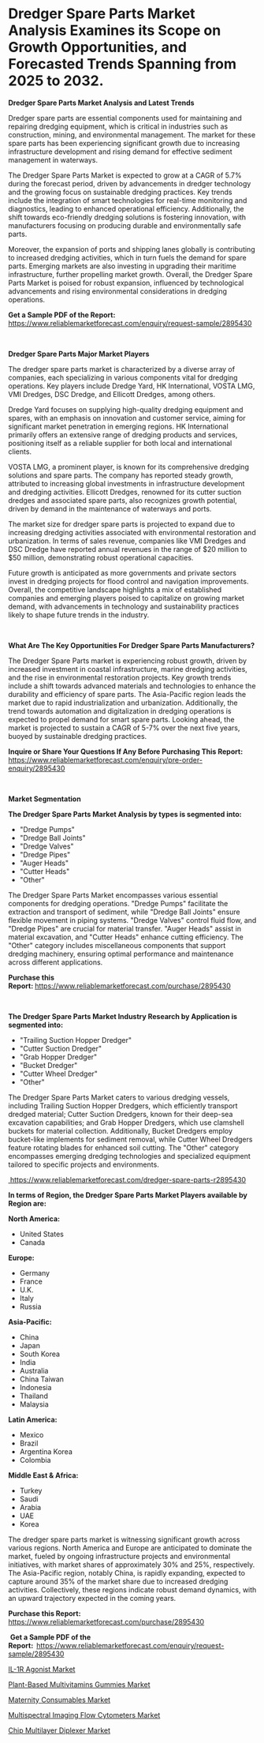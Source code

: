<p><h1>Dredger Spare Parts Market Analysis Examines its Scope on Growth Opportunities, and Forecasted Trends Spanning from 2025 to 2032.</h1></p><p><strong>Dredger Spare Parts Market Analysis and Latest Trends</strong></p>
<p><p>Dredger spare parts are essential components used for maintaining and repairing dredging equipment, which is critical in industries such as construction, mining, and environmental management. The market for these spare parts has been experiencing significant growth due to increasing infrastructure development and rising demand for effective sediment management in waterways. </p><p>The Dredger Spare Parts Market is expected to grow at a CAGR of 5.7% during the forecast period, driven by advancements in dredger technology and the growing focus on sustainable dredging practices. Key trends include the integration of smart technologies for real-time monitoring and diagnostics, leading to enhanced operational efficiency. Additionally, the shift towards eco-friendly dredging solutions is fostering innovation, with manufacturers focusing on producing durable and environmentally safe parts. </p><p>Moreover, the expansion of ports and shipping lanes globally is contributing to increased dredging activities, which in turn fuels the demand for spare parts. Emerging markets are also investing in upgrading their maritime infrastructure, further propelling market growth. Overall, the Dredger Spare Parts Market is poised for robust expansion, influenced by technological advancements and rising environmental considerations in dredging operations.</p></p>
<p><strong>Get a Sample PDF of the Report:&nbsp;</strong> <a href="https://www.reliablemarketforecast.com/enquiry/request-sample/2895430?utm_campaign=1875&utm_medium=2&utm_source=Github&utm_content=ia&utm_term=15032025&utm_id=dredger-spare-parts">https://www.reliablemarketforecast.com/enquiry/request-sample/2895430</a></p>
<p>&nbsp;</p>
<p><strong>Dredger Spare Parts Major Market Players</strong></p>
<p><p>The dredger spare parts market is characterized by a diverse array of companies, each specializing in various components vital for dredging operations. Key players include Dredge Yard, HK International, VOSTA LMG, VMI Dredges, DSC Dredge, and Ellicott Dredges, among others.</p><p>Dredge Yard focuses on supplying high-quality dredging equipment and spares, with an emphasis on innovation and customer service, aiming for significant market penetration in emerging regions. HK International primarily offers an extensive range of dredging products and services, positioning itself as a reliable supplier for both local and international clients.</p><p>VOSTA LMG, a prominent player, is known for its comprehensive dredging solutions and spare parts. The company has reported steady growth, attributed to increasing global investments in infrastructure development and dredging activities. Ellicott Dredges, renowned for its cutter suction dredges and associated spare parts, also recognizes growth potential, driven by demand in the maintenance of waterways and ports.</p><p>The market size for dredger spare parts is projected to expand due to increasing dredging activities associated with environmental restoration and urbanization. In terms of sales revenue, companies like VMI Dredges and DSC Dredge have reported annual revenues in the range of $20 million to $50 million, demonstrating robust operational capacities.</p><p>Future growth is anticipated as more governments and private sectors invest in dredging projects for flood control and navigation improvements. Overall, the competitive landscape highlights a mix of established companies and emerging players poised to capitalize on growing market demand, with advancements in technology and sustainability practices likely to shape future trends in the industry.</p></p>
<p>&nbsp;</p>
<p><strong>What Are The Key Opportunities For Dredger Spare Parts Manufacturers?</strong></p>
<p><p>The Dredger Spare Parts market is experiencing robust growth, driven by increased investment in coastal infrastructure, marine dredging activities, and the rise in environmental restoration projects. Key growth trends include a shift towards advanced materials and technologies to enhance the durability and efficiency of spare parts. The Asia-Pacific region leads the market due to rapid industrialization and urbanization. Additionally, the trend towards automation and digitalization in dredging operations is expected to propel demand for smart spare parts. Looking ahead, the market is projected to sustain a CAGR of 5-7% over the next five years, buoyed by sustainable dredging practices.</p></p>
<p><strong>Inquire or Share Your Questions If Any Before Purchasing This Report:</strong> <a href="https://www.reliablemarketforecast.com/enquiry/pre-order-enquiry/2895430?utm_campaign=1875&utm_medium=2&utm_source=Github&utm_content=ia&utm_term=15032025&utm_id=dredger-spare-parts">https://www.reliablemarketforecast.com/enquiry/pre-order-enquiry/2895430</a></p>
<p>&nbsp;</p>
<p><strong>Market Segmentation</strong></p>
<p><strong>The Dredger Spare Parts Market Analysis by types is segmented into:</strong></p>
<p><ul><li>"Dredge Pumps"</li><li>"Dredge Ball Joints"</li><li>"Dredge Valves"</li><li>"Dredge Pipes"</li><li>"Auger Heads"</li><li>"Cutter Heads"</li><li>"Other"</li></ul></p>
<p><p>The Dredger Spare Parts Market encompasses various essential components for dredging operations. "Dredge Pumps" facilitate the extraction and transport of sediment, while "Dredge Ball Joints" ensure flexible movement in piping systems. "Dredge Valves" control fluid flow, and "Dredge Pipes" are crucial for material transfer. "Auger Heads" assist in material excavation, and "Cutter Heads" enhance cutting efficiency. The "Other" category includes miscellaneous components that support dredging machinery, ensuring optimal performance and maintenance across different applications.</p></p>
<p><strong>Purchase this Report:&nbsp;</strong><a href="https://www.reliablemarketforecast.com/purchase/2895430?utm_campaign=1875&utm_medium=2&utm_source=Github&utm_content=ia&utm_term=15032025&utm_id=dredger-spare-parts">https://www.reliablemarketforecast.com/purchase/2895430</a></p>
<p>&nbsp;</p>
<p><strong>The Dredger Spare Parts Market Industry Research by Application is segmented into:</strong></p>
<p><ul><li>"Trailing Suction Hopper Dredger"</li><li>"Cutter Suction Dredger"</li><li>"Grab Hopper Dredger"</li><li>"Bucket Dredger"</li><li>"Cutter Wheel Dredger"</li><li>"Other"</li></ul></p>
<p><p>The Dredger Spare Parts Market caters to various dredging vessels, including Trailing Suction Hopper Dredgers, which efficiently transport dredged material; Cutter Suction Dredgers, known for their deep-sea excavation capabilities; and Grab Hopper Dredgers, which use clamshell buckets for material collection. Additionally, Bucket Dredgers employ bucket-like implements for sediment removal, while Cutter Wheel Dredgers feature rotating blades for enhanced soil cutting. The "Other" category encompasses emerging dredging technologies and specialized equipment tailored to specific projects and environments.</p></p>
<p><a href="https://www.reliablemarketforecast.com/dredger-spare-parts-r2895430?utm_campaign=1875&utm_medium=2&utm_source=Github&utm_content=ia&utm_term=15032025&utm_id=dredger-spare-parts">&nbsp;https://www.reliablemarketforecast.com/dredger-spare-parts-r2895430</a></p>
<p><strong>In terms of Region, the Dredger Spare Parts Market Players available by Region are:</strong></p>
<p>
    <p> <strong> North America: </strong>
        <ul>
            <li>United States</li>
            <li>Canada</li>
        </ul>
        </p> 
    <p> <strong> Europe: </strong>
        <ul>
            <li>Germany</li>
            <li>France</li>
            <li>U.K.</li>
            <li>Italy</li>
            <li>Russia</li>
        </ul>
        </p> 
    <p> <strong> Asia-Pacific: </strong>
        <ul>
            <li>China</li>
            <li>Japan</li>
            <li>South Korea</li>
            <li>India</li>
            <li>Australia</li>
            <li>China Taiwan</li>
            <li>Indonesia</li>
            <li>Thailand</li>
            <li>Malaysia</li>
        </ul>
        </p> 
    <p> <strong> Latin America: </strong>
        <ul>
            <li>Mexico</li>
            <li>Brazil</li>
            <li>Argentina Korea</li>
            <li>Colombia</li>
        </ul>
        </p> 
    <p> <strong> Middle East & Africa: </strong>
        <ul>
            <li>Turkey</li>
            <li>Saudi</li>
            <li>Arabia</li>
            <li>UAE</li>
            <li>Korea</li>
        </ul>
    </p>
    </p>
<p><p>The dredger spare parts market is witnessing significant growth across various regions. North America and Europe are anticipated to dominate the market, fueled by ongoing infrastructure projects and environmental initiatives, with market shares of approximately 30% and 25%, respectively. The Asia-Pacific region, notably China, is rapidly expanding, expected to capture around 35% of the market share due to increased dredging activities. Collectively, these regions indicate robust demand dynamics, with an upward trajectory expected in the coming years.</p></p>
<p><strong>Purchase this Report: </strong><a href="https://www.reliablemarketforecast.com/purchase/2895430?utm_campaign=1875&utm_medium=2&utm_source=Github&utm_content=ia&utm_term=15032025&utm_id=dredger-spare-parts">https://www.reliablemarketforecast.com/purchase/2895430</a></p>
<p>&nbsp;<strong>Get a Sample PDF of the Report:&nbsp;&nbsp;</strong><a href="https://www.reliablemarketforecast.com/enquiry/request-sample/2895430?utm_campaign=1875&utm_medium=2&utm_source=Github&utm_content=ia&utm_term=15032025&utm_id=dredger-spare-parts">https://www.reliablemarketforecast.com/enquiry/request-sample/2895430</a></p>
<p><strong></strong></p>
<p><p><a href="https://github.com/doganaqev/Market-Research-Report-List-1/blob/main/il-1r-agonist-market.md?utm_campaign=1875&utm_medium=2&utm_source=Github&utm_content=ia&utm_term=15032025&utm_id=dredger-spare-parts">IL-1R Agonist Market</a></p><p><a href="https://github.com/rentzszaszjn/Market-Research-Report-List-1/blob/main/plant-based-multivitamins-gummies-market.md?utm_campaign=1875&utm_medium=2&utm_source=Github&utm_content=ia&utm_term=15032025&utm_id=dredger-spare-parts">Plant-Based Multivitamins Gummies Market</a></p><p><a href="https://github.com/omemaeuseda/Market-Research-Report-List-1/blob/main/maternity-consumables-market.md?utm_campaign=1875&utm_medium=2&utm_source=Github&utm_content=ia&utm_term=15032025&utm_id=dredger-spare-parts">Maternity Consumables Market</a></p><p><a href="https://github.com/sitarzerpa3d/Market-Research-Report-List-1/blob/main/multispectral-imaging-flow-cytometers-market.md?utm_campaign=1875&utm_medium=2&utm_source=Github&utm_content=ia&utm_term=15032025&utm_id=dredger-spare-parts">Multispectral Imaging Flow Cytometers Market</a></p><p><a href="https://github.com/yenagmah/Market-Research-Report-List-1/blob/main/chip-multilayer-diplexer-market.md?utm_campaign=1875&utm_medium=2&utm_source=Github&utm_content=ia&utm_term=15032025&utm_id=dredger-spare-parts">Chip Multilayer Diplexer Market</a></p></p>